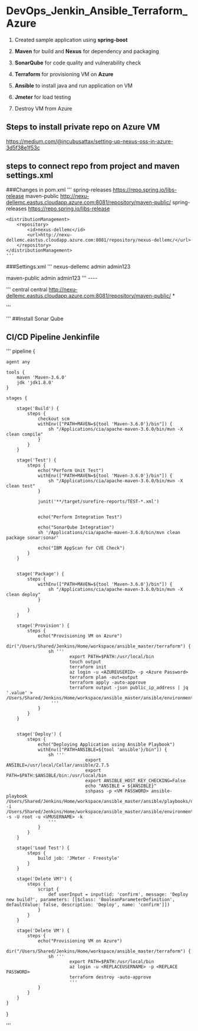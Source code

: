 # DevOps_Jenkin_Ansible_Terraform_Azure

1. Created sample application using <b>spring-boot</b>

2. <b>Maven</b> for build and <b>Nexus</b> for dependency and packaging

3. <b>SonarQube</b> for code quality and vulnerability check

4. <b>Terraform</b> for provisioning VM on <b>Azure</b>

5. <b>Ansible</b> to install java and run application on VM 

6. <b>Jmeter</b> for load testing

7. Destroy VM from Azure

## Steps to install private repo on Azure VM

https://medium.com/@incubusattax/setting-up-nexus-oss-in-azure-3d5f38e1f53c

## steps to connect repo from project and maven settings.xml

###Changes in pom.xml
'''
<repositories>
        <repository>
            <id>spring-releases</id>
            <url>https://repo.spring.io/libs-release</url>
        </repository>
        <repository>
            <id>maven-public</id>
            <url>http://nexu-dellemc.eastus.cloudapp.azure.com:8081/repository/maven-public/</url>
        </repository>
    </repositories>
    <pluginRepositories>
        <pluginRepository>
            <id>spring-releases</id>
            <url>https://repo.spring.io/libs-release</url>
        </pluginRepository>
    </pluginRepositories>

    <distributionManagement>
        <repository>
            <id>nexus-dellemc</id>
            <url>http://nexu-dellemc.eastus.cloudapp.azure.com:8081/repository/nexus-dellemc/</url>
        </repository>
    </distributionManagement>
    '''
###Settings.xml
 '''
 <server>
      <id>nexus-dellemc</id>
      <username>admin</username>
      <password>admin123</password>
</server>


<server>
      <id>maven-public</id>
      <username>admin</username>
      <password>admin123</password>
</server>
'''
----

'''
<mirror>
      <id>central</id>
      <name>central</name>
      <url>http://nexu-dellemc.eastus.cloudapp.azure.com:8081/repository/maven-public/</url>
      <mirrorOf>*</mirrorOf>
    </mirror>

'''

'''
 ##Install Sonar Qube
    
    
 ## CI/CD Pipeline Jenkinfile 
 
 '''
 pipeline {

    agent any

    tools {
        maven 'Maven-3.6.0'
        jdk 'jdk1.8.0'
    }

    stages {

        stage('Build') {
            steps {
                checkout scm
                withEnv(["PATH+MAVEN=${tool 'Maven-3.6.0'}/bin"]) {
                    sh "/Applications/cia/apache-maven-3.6.0/bin/mvn -X clean compile"
                }
            }
        }

        stage('Test') {
            steps {
                echo("Perform Unit Test")
                withEnv(["PATH+MAVEN=${tool 'Maven-3.6.0'}/bin"]) {
                    sh "/Applications/cia/apache-maven-3.6.0/bin/mvn -X clean test"
                }

                junit('**/target/surefire-reports/TEST-*.xml')


                echo("Perform Integration Test")

                echo("SonarQube Integration")
                sh '/Applications/cia/apache-maven-3.6.0/bin/mvn clean package sonar:sonar'

                echo("IBM AppScan for CVE Check")
            }
        }


        stage('Package') {
            steps {
                withEnv(["PATH+MAVEN=${tool 'Maven-3.6.0'}/bin"]) {
                    sh "/Applications/cia/apache-maven-3.6.0/bin/mvn -X clean deploy"
                }

            }
        }

        stage('Provision') {
            steps {
                echo("Provisioning VM on Azure")
                dir("/Users/Shared/Jenkins/Home/workspace/ansible_master/terraform") {
                    sh '''
                            export PATH=$PATH:/usr/local/bin
                            touch output
                            terraform init
                            az login -u <AZUREUSERID> -p <Azure Password>
                            terraform plan -out=output
                            terraform apply -auto-approve
                            terraform output -json public_ip_address | jq '.value' > /Users/Shared/Jenkins/Home/workspace/ansible_master/ansible/environments/test/hosts
                     '''
                }
            }
        }


        stage('Deploy') {
            steps {
                echo("Deploying Application using Ansible Playbook")
                withEnv(["PATH+ANSIBLE=${tool 'ansible'}/bin"]) {
                    sh '''
                                  export ANSIBLE=/usr/local/Cellar/ansible/2.7.5
                                  export PATH=$PATH:$ANSIBLE/bin:/usr/local/bin
                                  export ANSIBLE_HOST_KEY_CHECKING=False
                                  echo "ANSIBLE = ${ANSIBLE}"
                                  sshpass -p <VM PASSWORD> ansible-playbook /Users/Shared/Jenkins/Home/workspace/ansible_master/ansible/playbooks/deploy.yml -i /Users/Shared/Jenkins/Home/workspace/ansible_master/ansible/environments/test/hosts -s -U root -u <VMUSERNAME> -k                
                    '''
                }
            }
        }

        stage('Load Test') {
            steps {
                build job: 'JMeter - Freestyle'
            }
        }

        stage('Delete VM?') {
            steps {
                script {
                    def userInput = input(id: 'confirm', message: 'Deploy new build?', parameters: [[$class: 'BooleanParameterDefinition', defaultValue: false, description: 'Deploy', name: 'confirm']])
                }
            }
        }

        stage('Delete VM') {
            steps {
                echo("Provisioning VM on Azure")
                dir("/Users/Shared/Jenkins/Home/workspace/ansible_master/terraform") {
                    sh '''
                            export PATH=$PATH:/usr/local/bin
                            az login -u <REPLACEUSERNAME> -p <REPLACE PASSWORD>
                            terraform destroy -auto-approve
                            '''
                }
            }
        }
    }
}




 '''
